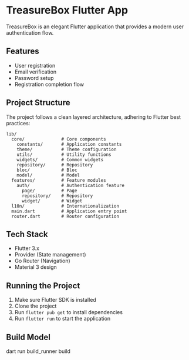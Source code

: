 # TreasureBox Flutter App

TreasureBox is an elegant Flutter application that provides a modern user authentication flow.

## Features

- User registration
- Email verification
- Password setup
- Registration completion flow

## Project Structure

The project follows a clean layered architecture, adhering to Flutter best practices:

```
lib/
  core/              # Core components
    constants/       # Application constants
    theme/           # Theme configuration
    utils/           # Utility functions
    widgets/         # Common widgets
    repository/      # Repository
    bloc/            # Bloc
    model/           # Model
  features/          # Feature modules
    auth/            # Authentication feature
      page/          # Page
      repository/    # Repository
      widget/        # Widget
  l10n/              # Internationalization
  main.dart          # Application entry point
  router.dart        # Router configuration
```

## Tech Stack

- Flutter 3.x
- Provider (State management)
- Go Router (Navigation)
- Material 3 design

## Running the Project

1. Make sure Flutter SDK is installed
2. Clone the project
3. Run `flutter pub get` to install dependencies
4. Run `flutter run` to start the application

## Build Model
dart run build_runner build

